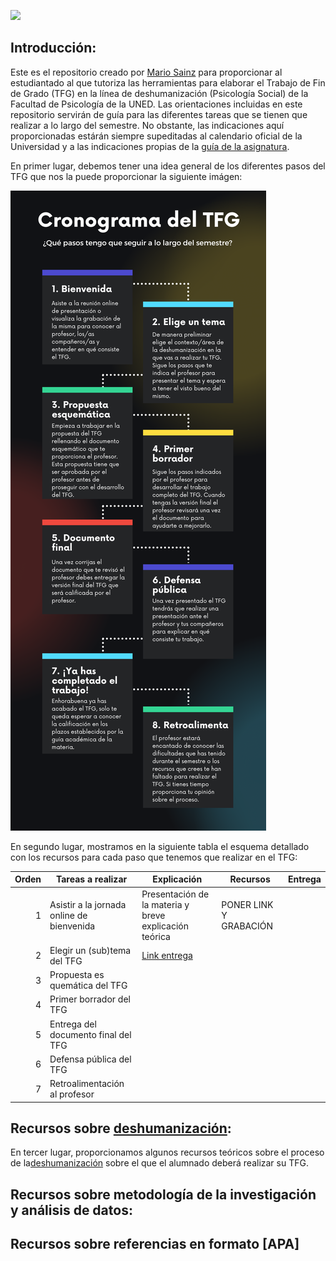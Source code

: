 
![](./mariosainzmartinez/TFG/blob/de5ed4c375be8287f5569788419b7ba578236646/Bannertfg.png)


## Introducción:

Este es el repositorio creado por [Mario Sainz](https://www.uned.es/universidad/docentes/psicologia/mario-sainz-martinez.html#introduccion) para proporcionar al estudiantado al que tutoriza las herramientas para elaborar el Trabajo de Fin de Grado (TFG) en la línea de deshumanización (Psicología Social) de la Facultad de Psicología de la UNED. Las orientaciones incluidas en este repositorio servirán de guía para las diferentes tareas que se tienen que realizar a lo largo del semestre. No obstante, las indicaciones aquí proporcionadas estárán siempre supeditadas al calendario oficial de la Universidad y a las indicaciones propias de la [guía de la asignatura](http://portal.uned.es/portal/page?_pageid=93,71396222&_dad=portal&_schema=PORTAL&idContenido=20).

En primer lugar, debemos tener una idea general de los diferentes pasos del TFG que nos la puede proporcionar la siguiente imágen:

![](https://github.com/mariosainzmartinez/TFG/blob/main/Infografi%CC%81a%20pasos%20TFG.png)



En segundo lugar, mostramos en la siguiente tabla el esquema detallado con los recursos para cada paso que tenemos que realizar en el TFG:

| Orden | Tareas a realizar | Explicación | Recursos |Entrega |
|-----:|---------------|---------------|---------------| ---------------|
|     1| Asistir a la jornada online de bienvenida | Presentación de la materia y breve explicación teórica |PONER LINK Y GRABACIÓN | 
|     2| Elegir un (sub)tema del TFG | [Link entrega](https://forms.office.com/Pages/DesignPage.aspx#FormId=SHBYtXCgrUO2VCCjHpstmQ-T1ftG6vJFq6ZTNYTeUTlUQzRVTzVWMVRCVzQ0RDAzVU8wN0JHQkhFSC4u)
|     3| Propuesta es quemática del TFG  |
|     4| Primer borrador del TFG  |
|     5| Entrega del documento final del TFG  |
|     6| Defensa pública del TFG  |
|     7| Retroalimentación al profesor  |



## Recursos sobre [deshumanización](https://www.youtube.com/watch?v=QuNbNNqtMvs):

En tercer lugar, proporcionamos algunos recursos teóricos sobre el proceso de la[deshumanización](https://www.youtube.com/watch?v=QuNbNNqtMvs) sobre el que el alumnado deberá realizar su TFG.

## Recursos sobre metodología de la investigación y análisis de datos:

## Recursos sobre referencias en formato [APA] 

